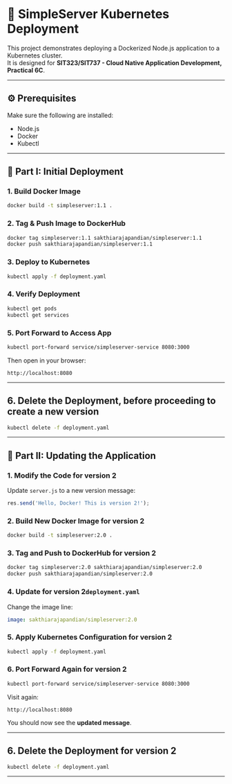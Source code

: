 # 🚀 SimpleServer Kubernetes Deployment

This project demonstrates deploying a Dockerized Node.js application to a Kubernetes cluster.  
It is designed for **SIT323/SIT737 - Cloud Native Application Development, Practical 6C**.

---

## ⚙️ Prerequisites

Make sure the following are installed:

- Node.js
- Docker
- Kubectl

---

## 🧪 Part I: Initial Deployment

### 1. Build Docker Image

```bash
docker build -t simpleserver:1.1 .
```

### 2. Tag & Push Image to DockerHub

```bash
docker tag simpleserver:1.1 sakthiarajapandian/simpleserver:1.1
docker push sakthiarajapandian/simpleserver:1.1
```

### 3. Deploy to Kubernetes

```bash
kubectl apply -f deployment.yaml
```

### 4. Verify Deployment

```bash
kubectl get pods
kubectl get services
```

### 5. Port Forward to Access App

```bash
kubectl port-forward service/simpleserver-service 8080:3000
```

Then open in your browser:

```
http://localhost:8080
```

---

## 6. Delete the Deployment, before proceeding to create a new version

```bash
kubectl delete -f deployment.yaml
```

---

## 🔁 Part II: Updating the Application

### 1. Modify the Code for version 2

Update `server.js` to a new version message:

```js
res.send('Hello, Docker! This is version 2!');
```

### 2. Build New Docker Image for version 2

```bash
docker build -t simpleserver:2.0 .
```

### 3. Tag and Push to DockerHub for version 2

```bash
docker tag simpleserver:2.0 sakthiarajapandian/simpleserver:2.0
docker push sakthiarajapandian/simpleserver:2.0
```

### 4. Update for version 2`deployment.yaml`

Change the image line:

```yaml
image: sakthiarajapandian/simpleserver:2.0
```

### 5. Apply Kubernetes Configuration for version 2
```bash
kubectl apply -f deployment.yaml
```

### 6. Port Forward Again for version 2

```bash
kubectl port-forward service/simpleserver-service 8080:3000
```

Visit again:

```
http://localhost:8080
```

You should now see the **updated message**.

---
## 6. Delete the Deployment for version 2

```bash
kubectl delete -f deployment.yaml
```

---


